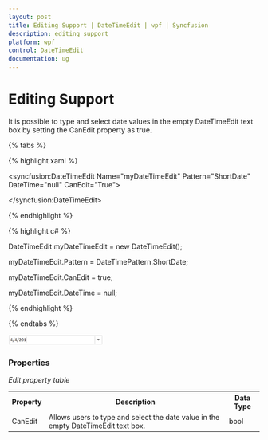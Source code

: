 ```yaml
---
layout: post
title: Editing Support | DateTimeEdit | wpf | Syncfusion
description: editing support
platform: wpf
control: DateTimeEdit
documentation: ug
---
```


# Editing Support

It is possible to type and select date values in the empty DateTimeEdit text box by setting the CanEdit property as true.

{% tabs %}

{% highlight xaml %}

<syncfusion:DateTimeEdit Name="myDateTimeEdit" Pattern="ShortDate" DateTime="null" CanEdit="True">

</syncfusion:DateTimeEdit>

{% endhighlight  %}

{% highlight c# %}

DateTimeEdit myDateTimeEdit = new DateTimeEdit();

myDateTimeEdit.Pattern = DateTimePattern.ShortDate;

myDateTimeEdit.CanEdit = true;

myDateTimeEdit.DateTime = null;

{% endhighlight  %}


{% endtabs %}

![](Editing-Support_images/Editing-Support_img1.png)

### Properties

_Edit property table_

<table>
<tr>
<th>
Property </th><th>
Description </th><th>
Data Type </th></tr>
<tr>
<td>
CanEdit</td><td>
Allows users to type and select the date value in the empty DateTimeEdit text box.</td><td>
bool</td></tr>
</table>